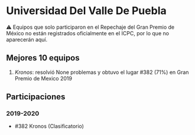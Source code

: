 # Universidad Del Valle De Puebla

:warning: Equipos que solo participaron en el Repechaje del Gran Premio de México no están registrados oficialmente en el ICPC, por lo que no aparecerán aquí.

## Mejores 10 equipos

1. _Kronos_: resolvió None problemas y obtuvo el lugar #382 (71%) en Gran Premio de Mexico 2019

## Participaciones

### 2019-2020

- #382 Kronos (Clasificatorio)



